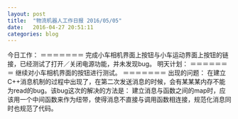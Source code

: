 ```yaml
---
layout: post
title:  "物流机器人工作日报 2016/05/05"
date:   2016-04-27 20:51:11
categories: blog
---
```


今日工作：
＝＝＝＝＝＝＝
完成小车相机界面上按钮与小车运动界面上按钮的链接，已经测试了打开／关闭电源功能，并未发现bug。
明天计划：
＝＝＝＝＝＝＝
继续对小车相机界面的按钮进行测试。
＝＝＝＝＝＝＝
出现的问题：
在建立C++消息机制的过程中出现了，在第二次发送消息的时候，会有某某某内存不能为read的bug。该bug这次的解决的方法是：
建立消息与函数之间的map时，应该用一个中间函数来作为纽带，使得消息不直接与调用函数相连接，规范化消息同时也规范了代码。


